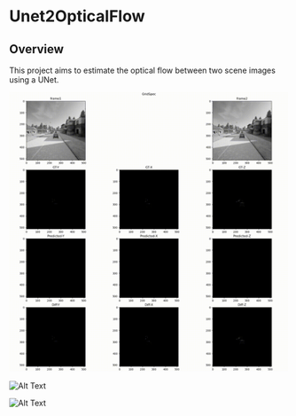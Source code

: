 # Unet2OpticalFlow

## Overview 
This project aims to estimate the optical flow between two scene images using a UNet. 

![Inference Gif](docs/images/Inference_UNet64_ReLu.gif)

![Alt Text](docs/images/error.png)

![Alt Text](docs/images/pose_result.png)
